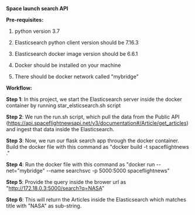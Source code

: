 **Space launch search API**

**Pre-requisites:**

1. python version 3.7

2. Elasticsearch python client version should be 7.16.3

3. Elasticsearch docker image version should be 6.6.1

4. Docker should be installed on your machine

5. There should be docker network called "mybridge"

**Workflow:**

**Step 1**: In this project, we start the Elasticsearch server inside the docker container by running star_elsticsearch.sh script

**Step 2**: We run the run.sh script, which pull the data from the Public API (https://api.spaceflightnewsapi.net/v3/documentation#/Article/get_articles) and ingest that data inside the Elasticsearch.

**Step 3**: Now, we run our flask search app through the docker container. Build the docker file with this command as "docker build -t spaceflightnews ."

**Step 4**: Run the docker file with this command as "docker run --net="mybridge" --name searchsvc -p 5000:5000 spaceflightnews"

**Step 5**: Provide the query inside the brower url as "http://172.18.0.3:5000/search?q=NASA"

**Step 6**: This will return the Articles inside the Elasticsearch which matches title with "NASA" as sub-string.
